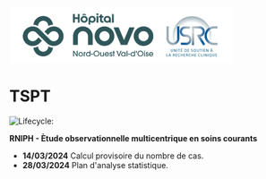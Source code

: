![](novo_usrc.png)

# TSPT

<!-- badges: start -->

![Lifecycle: ](https://img.shields.io/badge/lifecycle-experimental-orange.svg)

<!-- badges: end -->


**RNIPH - Ètude observationnelle multicentrique en soins courants**


- **14/03/2024** Calcul provisoire du nombre de cas.
- **28/03/2024** Plan d'analyse statistique.

